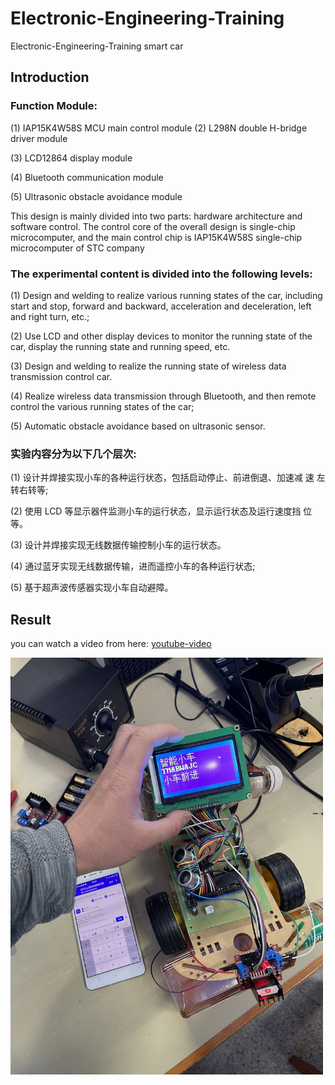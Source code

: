 # Electronic-Engineering-Training
Electronic-Engineering-Training smart car

## Introduction


### Function Module:

(1) IAP15K4W58S MCU main control module (2) L298N double H-bridge driver module

(3) LCD12864 display module

(4) Bluetooth communication module

(5) Ultrasonic obstacle avoidance module

This design is mainly divided into two parts: hardware architecture and software control. The control core of the overall design is single-chip microcomputer, and the main control chip is IAP15K4W58S single-chip microcomputer of STC company

### The experimental content is divided into the following levels:

(1) Design and welding to realize various running states of the car, including start and stop, forward and backward, acceleration and deceleration, left and right turn, etc.;

(2) Use LCD and other display devices to monitor the running state of the car, display the running state and running speed, etc.

(3) Design and welding to realize the running state of wireless data transmission control car.

(4) Realize wireless data transmission through Bluetooth, and then remote control the various running states of the car;

(5) Automatic obstacle avoidance based on ultrasonic sensor.


### 实验内容分为以下几个层次:

(1) 设计并焊接实现小车的各种运行状态，包括启动停止、前进倒退、加速减 速 左转右转等;

(2) 使用 LCD 等显示器件监测小车的运行状态，显示运行状态及运行速度挡 位 等。

(3) 设计并焊接实现无线数据传输控制小车的运行状态。

(4) 通过蓝牙实现无线数据传输，进而遥控小车的各种运行状态;

(5) 基于超声波传感器实现小车自动避障。


## Result
you can watch a video from here: 
[youtube-video](https://github.com/yangtiming/El)

<img src="https://github.com/yangtiming/Electronic-Engineering-Training/blob/master/imgs/pic%201.png" width="500px">
